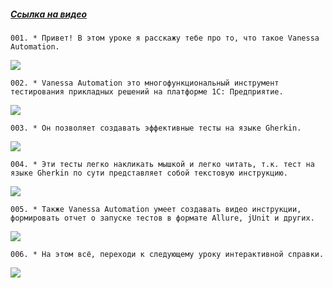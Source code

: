 ﻿##### [Ссылка на видео](https://youtu.be/yQYIThmC-RI)

	001. * Привет! В этом уроке я расскажу тебе про то, что такое Vanessa Automation.

![](https://vanessa-files.do.bit-erp.ru/Doc/1.2.040.1/MD/Глава01/images/000_ЧтоТакоеVanessaAutomation.png)

	002. * Vanessa Automation это многофункциональный инструмент тестирования прикладных решений на платформе 1С: Предприятие.

![](https://vanessa-files.do.bit-erp.ru/Doc/1.2.040.1/MD/Глава01/images/001_ЧтоТакоеVanessaAutomation.png)

	003. * Он позволяет создавать эффективные тесты на языке Gherkin.

![](https://vanessa-files.do.bit-erp.ru/Doc/1.2.040.1/MD/Глава01/images/002_ЧтоТакоеVanessaAutomation.png)

	004. * Эти тесты легко накликать мышкой и легко читать, т.к. тест на языке Gherkin по сути представляет собой текстовую инструкцию.

![](https://vanessa-files.do.bit-erp.ru/Doc/1.2.040.1/MD/Глава01/images/003_ЧтоТакоеVanessaAutomation.png)

	005. * Также Vanessa Automation умеет создавать видео инструкции, формировать отчет о запуске тестов в формате Allure, jUnit и других.

![](https://vanessa-files.do.bit-erp.ru/Doc/1.2.040.1/MD/Глава01/images/004_ЧтоТакоеVanessaAutomation.png)

	006. * На этом всё, переходи к следующему уроку интерактивной справки.

![](https://vanessa-files.do.bit-erp.ru/Doc/1.2.040.1/MD/Глава01/images/005_ЧтоТакоеVanessaAutomation.png)
